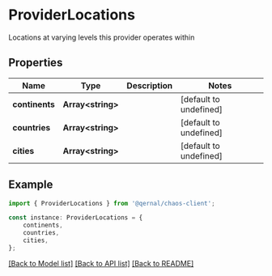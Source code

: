# ProviderLocations

Locations at varying levels this provider operates within

## Properties

Name | Type | Description | Notes
------------ | ------------- | ------------- | -------------
**continents** | **Array&lt;string&gt;** |  | [default to undefined]
**countries** | **Array&lt;string&gt;** |  | [default to undefined]
**cities** | **Array&lt;string&gt;** |  | [default to undefined]

## Example

```typescript
import { ProviderLocations } from '@qernal/chaos-client';

const instance: ProviderLocations = {
    continents,
    countries,
    cities,
};
```

[[Back to Model list]](../README.md#documentation-for-models) [[Back to API list]](../README.md#documentation-for-api-endpoints) [[Back to README]](../README.md)

